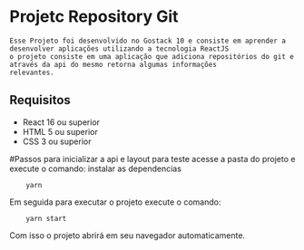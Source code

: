 # Projetc Repository Git
    Esse Projeto foi desenvolvido no Gostack 10 e consiste em aprender a desenvolver aplicações utilizando a tecnologia ReactJS
    o projeto consiste em uma aplicação que adiciona repositórios do git e através da api do mesmo retorna algumas informações 
    relevantes.

## Requisitos

* React 16 ou superior
* HTML 5 ou superior
* CSS 3 ou superior 

#Passos para inicializar a api e layout para teste
acesse a pasta  do projeto e execute o comando:
instalar as dependencias
```shell
    yarn 
```
Em seguida para executar o projeto execute o comando:
```shell
    yarn start
```
Com isso o projeto abrirá em seu navegador automaticamente.
